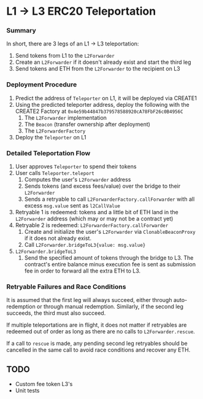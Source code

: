 # L1 -> L3 ERC20 Teleportation

### Summary

In short, there are 3 legs of an L1 -> L3 teleportation:
1. Send tokens from L1 to the `L2Forwarder`
2. Create an `L2Forwarder` if it doesn't already exist and start the third leg
3. Send tokens and ETH from the `L2Forwarder` to the recipient on L3

### Deployment Procedure
1. Predict the address of `Teleporter` on L1, it will be deployed via CREATE1
2. Using the predicted teleporter address, deploy the following with the CREATE2 Factory at `0x4e59b44847b379578588920cA78FbF26c0B4956C`
    1. The `L2Forwarder` implementation
    2. The `Beacon` (transfer ownership after deployment)
    3. The `L2ForwarderFactory`
3. Deploy the `Teleporter` on L1

### Detailed Teleportation Flow

1. User approves `Teleporter` to spend their tokens
2. User calls `Teleporter.teleport`
    1. Computes the user's `L2Forwarder` address
    2. Sends tokens (and excess fees/value) over the bridge to their `L2Forwarder`
    3. Sends a retryable to call `L2ForwarderFactory.callForwarder` with all excess `msg.value` sent as `l2CallValue`
3. Retryable 1 is redeemed: tokens and a little bit of ETH land in the `L2Forwarder` address (which may or may not be a contract yet)
4. Retryable 2 is redeemed: `L2ForwarderFactory.callForwarder`
    1. Create and initialize the user's `L2Forwarder` via `ClonableBeaconProxy` if it does not already exist.
    2. Call `L2Forwarder.bridgeToL3{value: msg.value}`
5. `L2Forwarder.bridgeToL3`
    1. Send the specified amount of tokens through the bridge to L3. The contract's entire balance minus execution fee is sent as submission fee in order to forward all the extra ETH to L3.

### Retryable Failures and Race Conditions

It is assumed that the first leg will always succeed, either through auto-redemption or through manual redemption. Similarly, if the second leg succeeds, the third must also succeed.

If multiple teleportations are in flight, it does not matter if retryables are redeemed out of order as long as there are no calls to `L2Forwarder.rescue`.

If a call to `rescue` is made, any pending second leg retryables should be cancelled in the same call to avoid race conditions and recover any ETH. 

## TODO

* Custom fee token L3's
* Unit tests
